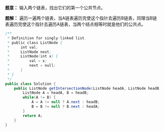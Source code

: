 **题意：** 输入两个链表，找出它们的第一个公共节点。

**题解：** 遍历一遍两个链表，当A链表遍历完使这个指针去遍历B链表，同理当B链表遍历完使这个指针去遍历A链表，当两个结点相等时就是他们的公共点。

```java
/**
 * Definition for singly-linked list.
 * public class ListNode {
 *     int val;
 *     ListNode next;
 *     ListNode(int x) {
 *         val = x;
 *         next = null;
 *     }
 * }
 */
public class Solution {
    public ListNode getIntersectionNode(ListNode headA, ListNode headB) {
        ListNode A = headA, B = headB;
        while(A != B) {
            A = A != null ? A.next : headB;
            B = B != null ? B.next : headA;
        }
        return A;
    }
}
```